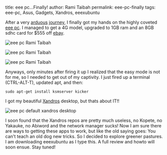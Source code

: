 title: eee pc...Finally!
author: Rami Taibah
permalink: eee-pc-finally
tags: eee-pc, Asus, Gadgets, Xandros, eeexubuntu

After a very [arduous]({filename}/blog/2007-12-11-eee-pc-8g-at-newegg.markdown) [journey]({filename}/blog/2008-01-28-asus-eee-pc-4g-with-desktop-effects.markdown), I finally got my hands on the highly coveted [eee pc](http://en.wikipedia.org/wiki/Asus_Eee_PC). I managed to get a 4G model, upgraded to 1GB ram and an 8GB sdhc card for $555 off [ebay](http://ebay.com).

![eee pc Rami Taibah]({filename}/images/eee-pc-rami-taibah-1.jpg)

![eee pc Rami Taibah]({filename}/images/eee-pc-rami-taibah-2.jpg)

![eee pc Rami Taibah]({filename}/images/eee-pc-rami-taibah-3.jpg)


Anyways, only minutes after firing it up I realized that the easy mode is not for me, so I needed to get out of my captivity. I just fired up a terminal (CTRL-ALT-T), updated apt, and then: 

    sudo apt-get install ksmserver kicker

I got my beautiful [Xandros](http://en.wikipedia.org/wiki/Xandros) desktop, but thats about IT!!

![eee pc default xandros desktop]({filename}/images/eee-pc-default-xandros-desktop.png)


I soon found that the Xandros repos are pretty much useless, no Kopete, no Yakauke, no Abiword and the network manager sucks! Now I am sure there are ways to getting these apps to work, but like the old saying goes: You can't teach an old dog new tricks. So I decided to explore greener pastures. I am downloading eeexubuntu as I type this. A full review and howto will soon ensue. Stay tuned!
